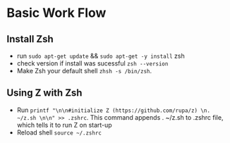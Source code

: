 # Basic Work Flow
## Install Zsh
- run `sudo apt-get update` && `sudo apt-get -y install` zsh
- check version if install was sucessful `zsh --version`
- Make Zsh your default shell `zhsh -s /bin/zsh`.

## Using Z with Zsh
- Run `printf "\n\n#initialize Z (https://github.com/rupa/z) \n. ~/z.sh \n\n" >> .zshrc`. This command appends . ~/z.sh to .zshrc file, which tells it to run Z on start-up
- Reload shell `source ~/.zshrc`    
